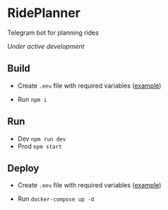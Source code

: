 # RidePlanner
Telegram bot for planning rides

_Under active development_

## Build
- Create `.env` file with required variables ([example](https://github.com/dractw/RidePlanner/blob/main/.env.example))

- Run `npm i`

## Run
- Dev `npm run dev`
- Prod `npm start` 

## Deploy
- Create `.env` file with required variables ([example](https://github.com/dractw/RidePlanner/blob/main/.env.example))

- Run `docker-compose up -d`
